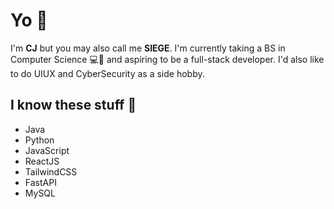 # Yo 🙌

I'm **CJ** but you may also call me **SIEGE**. I'm currently taking a BS in Computer Science 💻📝 and aspiring to be a full-stack developer. I'd also like to do UIUX and CyberSecurity as a side hobby.

## I know these stuff 🧰
- Java
- Python
- JavaScript
- ReactJS
- TailwindCSS
- FastAPI
- MySQL

<!---
C03J10/C03J10 is a ✨ special ✨ repository because its `README.md` (this file) appears on your GitHub profile.
You can click the Preview link to take a look at your changes.
--->
